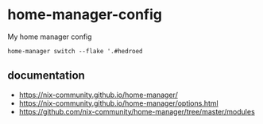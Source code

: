 # home-manager-config
My home manager config

```
home-manager switch --flake '.#hedroed
```

## documentation

- https://nix-community.github.io/home-manager/
- https://nix-community.github.io/home-manager/options.html
- https://github.com/nix-community/home-manager/tree/master/modules
